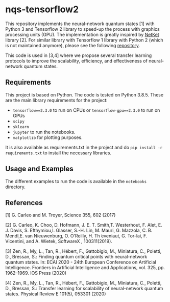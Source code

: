 # nqs-tensorflow2
This repository implements the neural-network quantum states [1] with Python 3 and Tensorflow 2 library to speed-up the process with graphics processing units (GPU).
The implementation is greatly inspired by [NetKet](https://www.netket.org/) library [2].
For similar library with Tensorflow 1 library with Python 2 (which is not maintained anymore), please see the following [repository](https://github.com/remmyzen/nqs-tensorflow).

This code is used in [3,4] where we propose several transfer learning protocols to improve the scalability, efficiency, and effectiveness of neural-network quantum states.

## Requirements
This project is based on Python. The code is tested on Python 3.8.5.
These are the main library requirements for the project:
* `tensorflow==2.3.0` to run on CPUs or `tensorflow-gpu==2.3.0` to run on GPUs
* `scipy`
* `sklearn`
* `jupyter` to run the notebooks.
* `matplotlib` for plotting purposes.

It is also available as requirements.txt in the project and do
``pip install -r requirements.txt``
to install the necessary libraries.

## Usage and Examples
The different examples to run the code is available in the `notebooks` directory.

## References
[1] G. Carleo and M. Troyer, Science 355, 602 (2017)

[2] G.  Carleo,   K.  Choo,   D.  Hofmann,   J.  E.  T.  Smith,T.  Westerhout,  F.  Alet,  E.  J.  Davis,  S.  Efthymiou,I. Glasser, S.-H. Lin, M. Mauri, G. Mazzola, C. B. Mendl,E. van Nieuwenburg, O. O’Reilly, H. Th ́eveniaut, G. Tor-lai,  F.  Vicentini,  and  A.  Wietek,  SoftwareX ,  100311(2019).

[3]  Zen, R., My, L., Tan, R., Hébert, F., Gattobigio, M., Miniatura, C., Poletti, D., Bressan, S.: Finding quantum critical points with neural-network quantum states. In: ECAI 2020 - 24th European Conference on Artificial Intelligence. Frontiers in Artificial Intelligence and Applications, vol. 325, pp. 1962–1969. IOS Press (2020)

[4] Zen, R., My, L., Tan, R., Hébert, F., Gattobigio, M., Miniatura, C., Poletti, D., Bressan, S.: Transfer learning for scalability of neural-network quantum states. Physical Review E 101(5), 053301 (2020)
